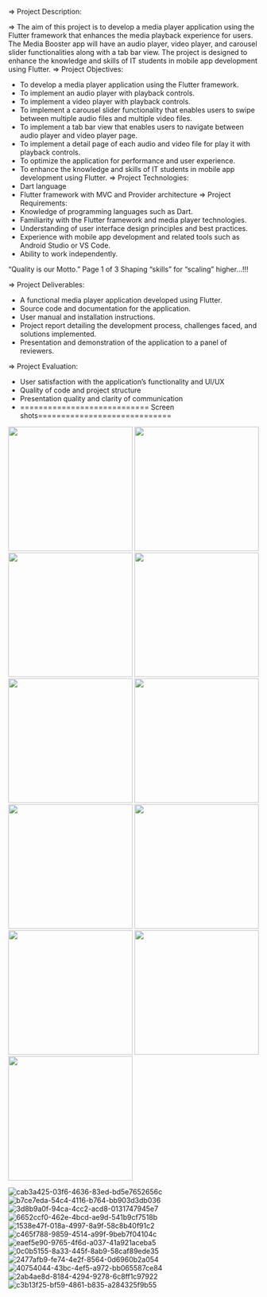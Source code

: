=> Project Description:

=> The aim of this project is to develop a media player application using the Flutter framework that
enhances the media playback experience for users. The Media Booster app will have an audio
player, video player, and carousel slider functionalities along with a tab bar view. The project is
designed to enhance the knowledge and skills of IT students in mobile app development using
Flutter.
=> Project Objectives:
- To develop a media player application using the Flutter framework.
- To implement an audio player with playback controls.
- To implement a video player with playback controls.
- To implement a carousel slider functionality that enables users to swipe between multiple audio
files and multiple video files.
- To implement a tab bar view that enables users to navigate between audio player and video
player page.
- To implement a detail page of each audio and video file for play it with playback controls.
- To optimize the application for performance and user experience.
- To enhance the knowledge and skills of IT students in mobile app development using Flutter.
=> Project Technologies:
- Dart language
- Flutter framework with MVC and Provider architecture
=> Project Requirements:
- Knowledge of programming languages such as Dart.
- Familiarity with the Flutter framework and media player technologies.
- Understanding of user interface design principles and best practices.
- Experience with mobile app development and related tools such as Android Studio or VS Code.
- Ability to work independently.

“Quality is our Motto.” Page 1 of 3 Shaping “skills” for “scaling” higher...!!!

=> Project Deliverables:
- A functional media player application developed using Flutter.
- Source code and documentation for the application.
- User manual and installation instructions.
- Project report detailing the development process, challenges faced, and solutions implemented.
- Presentation and demonstration of the application to a panel of reviewers.

=> Project Evaluation:
- User satisfaction with the application’s functionality and UI/UX
- Quality of code and project structure
- Presentation quality and clarity of communication
- ============================ Screen shots=============================



<img src="" width="250">
<img src="" width="250">
<img src="" width="250">
<img src="" width="250">
<img src="" width="250">
<img src="" width="250">
<img src="" width="250">
<img src="" width="250">
<img src="" width="250">
<img src="" width="250">
<img src="" width="250">




![cab3a425-03f6-4636-83ed-bd5e7652656c](https://github.com/krish-radadiya/media_booster/assets/113992828/5ccdf73c-42a1-4c50-9d28-a1b864fdf0e4)
![b7ce7eda-54c4-4116-b764-bb903d3db036](https://github.com/krish-radadiya/media_booster/assets/113992828/ffed7eae-f2cf-4473-a8aa-cbd20ca7e4a4)
![3d8b9a0f-94ca-4cc2-acd8-0131747945e7](https://github.com/krish-radadiya/media_booster/assets/113992828/0ddf7229-92a9-4f5d-b5a7-a65f00110cb2)
![6652ccf0-462e-4bcd-ae9d-541b9cf7518b](https://github.com/krish-radadiya/media_booster/assets/113992828/37aee86c-17d4-46c2-b8c8-721c3337c791)
![1538e47f-018a-4997-8a9f-58c8b40f91c2](https://github.com/krish-radadiya/media_booster/assets/113992828/884b67ce-c148-4844-b986-13516a9c378a)
![c465f788-9859-4514-a99f-9beb7f04104c](https://github.com/krish-radadiya/media_booster/assets/113992828/577c06f1-6e15-4302-b824-62e7d4ef7f7e)
![eaef5e90-9765-4f6d-a037-41a921aceba5](https://github.com/krish-radadiya/media_booster/assets/113992828/a6595f3c-3e2c-4222-b45a-b9c6405f2382)
![0c0b5155-8a33-445f-8ab9-58caf89ede35](https://github.com/krish-radadiya/media_booster/assets/113992828/ff971ee2-d8b6-4f6e-831d-2a9eb6b19ae5)
![2477afb9-fe74-4e2f-8564-0d6960b2a054](https://github.com/krish-radadiya/media_booster/assets/113992828/6723fb8a-7463-42e4-bb26-c36bc5395a01)
![40754044-43bc-4ef5-a972-bb065587ce84](https://github.com/krish-radadiya/media_booster/assets/113992828/83e023f4-af54-475f-bb10-a48c559ae0fa)
![2ab4ae8d-8184-4294-9278-6c8ff1c97922](https://github.com/krish-radadiya/media_booster/assets/113992828/556ed85b-5129-4f44-bbdb-99f6e2cbb164)
![c3b13f25-bf59-4861-b835-a284325f9b55](https://github.com/krish-radadiya/media_booster/assets/113992828/ea927098-7d10-4ec6-82b0-b6a8a6947c66)






